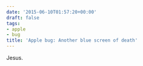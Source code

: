 ```yaml
---
date: '2015-06-10T01:57:20+00:00'
draft: false
tags:
- apple
- bug
title: 'Apple bug: Another blue screen of death'
---
```


Jesus.
